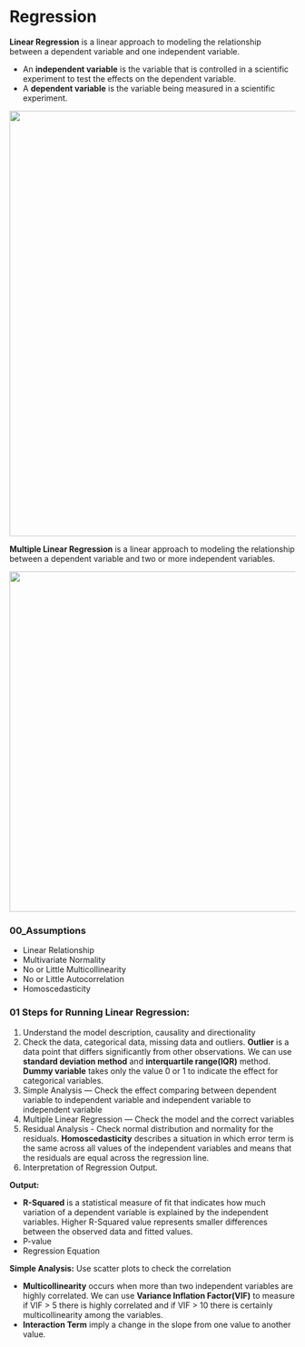# Regression
**Linear Regression** is a linear approach to modeling the relationship between a dependent variable and one independent variable. 
- An **independent variable** is the variable that is controlled in a scientific experiment to test the effects on the dependent variable. 
- A **dependent variable** is the variable being measured in a scientific experiment.

<img src="https://miro.medium.com/max/4800/1*AevSOm4o9acS44_Aqg6tjQ.png" width=750 />

**Multiple Linear Regression** is a linear approach to modeling the relationship between a dependent variable and two or more independent variables.

<img src="https://miro.medium.com/max/4800/1*LTxPp0CKoj9NbaUzEkhEGg.png" width=600/>

### 00_Assumptions
- Linear Relationship
- Multivariate Normality
- No or Little Multicollinearity
- No or Little Autocorrelation
- Homoscedasticity

### 01 Steps for Running Linear Regression:
1. Understand the model description, causality and directionality
2. Check the data, categorical data, missing data and outliers. **Outlier** is a data point that differs significantly from other observations. We can use **standard deviation method** and **interquartile range(IQR)** method. **Dummy variable** takes only the value 0 or 1 to indicate the effect for categorical variables.
3. Simple Analysis — Check the effect comparing between dependent variable to independent variable and independent variable to independent variable
4. Multiple Linear Regression — Check the model and the correct variables
5. Residual Analysis - Check normal distribution and normality for the residuals. **Homoscedasticity** describes a situation in which error term is the same across all values of the independent variables and means that the residuals are equal across the regression line.
6. Interpretation of Regression Output. 

**Output:**
- **R-Squared** is a statistical measure of fit that indicates how much variation of a dependent variable is explained by the independent variables. Higher R-Squared value represents smaller differences between the observed data and fitted values.
- P-value
- Regression Equation

**Simple Analysis:** Use scatter plots to check the correlation
- **Multicollinearity** occurs when more than two independent variables are highly correlated. We can use **Variance Inflation Factor(VIF)** to measure if VIF > 5 there is highly correlated and if VIF > 10 there is certainly multicollinearity among the variables.
- **Interaction Term** imply a change in the slope from one value to another value.
